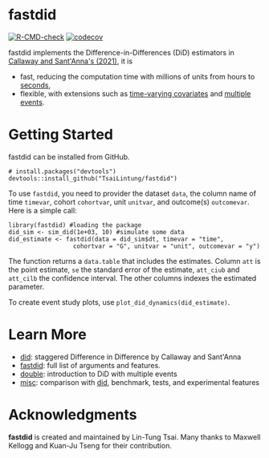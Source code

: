 # fastdid

  <!-- badges: start -->
  [![R-CMD-check](https://github.com/TsaiLintung/fastdid/actions/workflows/R-CMD-check.yaml/badge.svg)](https://github.com/TsaiLintung/fastdid/actions/workflows/R-CMD-check.yaml)
  [![codecov](https://codecov.io/github/TsaiLintung/fastdid/graph/badge.svg?token=0EYF1DIBRF)](https://codecov.io/github/TsaiLintung/fastdid)
  <!-- badges: end -->

fastdid implements the Difference-in-Differences (DiD) estimators in [Callaway and Sant'Anna's (2021)](https://www.sciencedirect.com/science/article/pii/S0304407620303948), it is

  - fast, reducing the computation time with millions of units from hours to [seconds](articles/misc.html),
  - flexible, with extensions such as [time-varying covariates](https://arxiv.org/abs/2202.02903) and [multiple events](not_ready_yet). 

# Getting Started

fastdid can be installed from GitHub. 

```
# install.packages("devtools")
devtools::install_github("TsaiLintung/fastdid")
```

To use `fastdid`, you need to provider the dataset `data`, the column name of time `timevar`, cohort `cohortvar`, unit `unitvar`, and outcome(s) `outcomevar`. Here is a simple call:

```
library(fastdid) #loading the package
did_sim <- sim_did(1e+03, 10) #simulate some data
did_estimate <- fastdid(data = did_sim$dt, timevar = "time",
                  cohortvar = "G", unitvar = "unit", outcomevar = "y")
```
The function returns a `data.table` that includes the estimates. Column `att` is the point estimate, `se` the standard error of the estimate, `att_ciub` and `att_cilb` the confidence interval. The other columns indexes the estimated parameter. 

To create event study plots, use `plot_did_dynamics(did_estimate)`. 

# Learn More

  - [did](https://bcallaway11.github.io/did/articles/did-basics.html): staggered Difference in Difference by Callaway and Sant'Anna
  - [fastdid](../reference/fastdid.html): full list of arguments and features.
  - [double](articles/double.html): introduction to DiD with multiple events
  - [misc](articles/misc.html): comparison with [did](https://github.com/bcallaway11/did), benchmark, tests, and experimental features

# Acknowledgments

**fastdid** is created and maintained by Lin-Tung Tsai. Many thanks to Maxwell Kellogg and Kuan-Ju Tseng for their contribution. 



